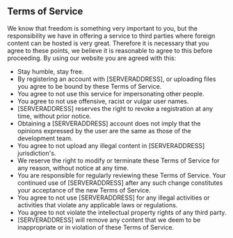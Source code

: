 Terms of Service
----------------

We know that freedom is something very important to you, but the responsibility we have in offering a service to third parties where foreign content can be hosted is very great. Therefore it is necessary that you agree to these points, we believe it is reasonable to agree to this before proceeding. By using our website you are agreed with this:

*   Stay humble, stay free.
*   By registering an account with [SERVERADDRESS], or uploading files you agree to be bound by these Terms of Service.
*   You agree to not use this service for impersonating other people.
*   You agree to not use offensive, racist or vulgar user names.
*   [SERVERADDRESS] reserves the right to revoke a registration at any time, without prior notice.
*   Obtaining a [SERVERADDRESS] account does not imply that the opinions expressed by the user are the same as those of the development team.
*   You agree to not upload any illegal content in [SERVERADDRESS] jurisdiction's.
*   We reserve the right to modify or terminate these Terms of Service for any reason, without notice at any time.
*   You are responsible for regularly reviewing these Terms of Service. Your continued use of [SERVERADDRESS] after any such change constitutes your acceptance of the new Terms of Service.
*   You agree to not use [SERVERADDRESS] for any illegal activities or activities that violate any applicable laws or regulations.
*   You agree to not violate the intellectual property rights of any third party.
*   [SERVERADDRESS] will remove any content that we deem to be inappropriate or in violation of these Terms of Service.